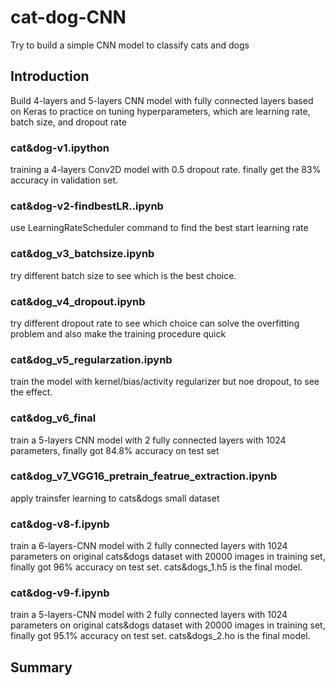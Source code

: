 # cat-dog-CNN
Try to build a simple CNN model to classify cats and dogs

## Introduction

Build 4-layers and 5-layers CNN model with fully connected layers based on Keras to practice on tuning hyperparameters, which are learning rate, batch size, and dropout rate

### cat&dog-v1.ipython 
  training a 4-layers Conv2D model with 0.5 dropout rate. finally get the 83% accuracy in validation set.<br>
  
### cat&dog-v2-findbestLR..ipynb 
  use LearningRateScheduler command to find the best start learning rate

### cat&dog_v3_batchsize.ipynb
  try different batch size to see which is the best choice.
  
### cat&dog_v4_dropout.ipynb
  try different dropout rate to see which choice can solve the overfitting problem and also make the training procedure quick
  
### cat&dog_v5_regularzation.ipynb
  train the model with kernel/bias/activity regularizer but noe dropout, to see the effect.
  
### cat&dog_v6_final
  train a 5-layers CNN model with 2 fully connected layers with 1024 parameters, finally got 84.8% accuracy on test set

### cat&dog_v7_VGG16_pretrain_featrue_extraction.ipynb
  apply trainsfer learning to cats&dogs small dataset
  
### cat&dog-v8-f.ipynb
  train a 6-layers-CNN model with 2 fully connected layers with 1024 parameters on original cats&dogs dataset with 20000 images in training set, finally got 96% accuracy on test set. cats&dogs_1.h5 is the final model.
  
### cat&dog-v9-f.ipynb
  train a 5-layers-CNN model with 2 fully connected layers with 1024 parameters on original cats&dogs dataset with 20000 images in training set, finally got 95.1% accuracy on test set. cats&dogs_2.ho is the final model.
  
## Summary
  

